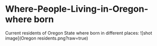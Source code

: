 # Where-People-Living-in-Oregon-where born
Current residents of Oregon State where born in different places:
![shot image](Oregon residents.png?raw=true)
